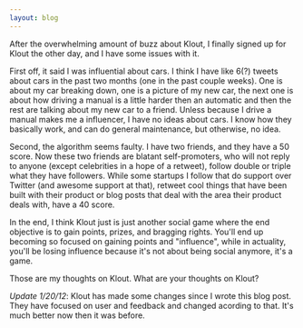 ```yaml
---
layout: blog
---
```

After the overwhelming amount of buzz about Klout, I finally signed up for Klout the other day, and I have some issues with it.

First off, it said I was influential about cars. I think I have like 6(?) tweets about cars in the past two months (one in the past couple weeks). One is about my car breaking down, one is a picture of my new car, the next one is about how driving a manual is a little harder then an automatic and then the rest are talking about my new car to a friend. Unless because I drive a manual makes me a influencer, I have no ideas about cars. I know how they basically work, and can do general maintenance, but otherwise, no idea.

Second, the algorithm seems faulty. I have two friends, and they have a 50 score. Now these two friends are blatant self-promoters, who will not reply to anyone (except celebrities in a hope of a retweet), follow double or triple what they have followers. While some startups I follow that do support over Twitter (and awesome support at that), retweet cool things that have been built with their product or blog posts that deal with the area their product deals with, have a 40 score.

In the end, I think Klout just is just another social game where the end objective is to gain points, prizes, and bragging rights. You'll end up becoming so focused on gaining points and "influence", while in actuality, you'll be losing influence because it's not about being social anymore, it's a game.

Those are my thoughts on Klout. What are your thoughts on Klout?

*Update 1/20/12*: Klout has made some changes since I wrote this blog post. They have focused on user and feedback and changed acording to that. It's much better now then it was before.